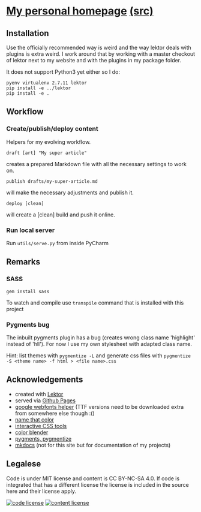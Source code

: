 # [My personal homepage](http://oliver.bestwalter.de) [(src)](https://github.com/obestwalter/obestwalter.github.io)

## Installation

Use the officially recommended way is weird and the way lektor deals with plugins is extra weird. I work around that by working with a master checkout of lektor next to my website and with the plugins in my package folder.

It does not support Python3 yet either so I do:

    pyenv virtualenv 2.7.11 lektor
    pip install -e ../lektor
    pip install -e .

## Workflow

### Create/publish/deploy content

Helpers for my evolving workflow.

    draft [art] "My super article"

creates a prepared Markdown file with all the necessary settings to work on.

    publish drafts/my-super-article.md

will make the necessary adjustments and publish it.

    deploy [clean]

will create a \[clean\] build and push it online.

### Run local server


Run `utils/serve.py` from inside PyCharm

## Remarks

### SASS

`gem install sass`

To watch and compile use `transpile` command that is installed with this project

### Pygments bug

The inbuilt pygments plugin has a bug (creates wrong class name 'highlight' instead of 'hll'). For now I use my own stylesheet with adapted class name.

Hint: list themes with `pygmentize -L` and generate css files with `pygmentize -S <theme name> -f html > <file name>.css`

## Acknowledgements

* created with [Lektor](https://getlektor.com)
* served via [Github Pages](https://pages.github.com/)
* [google webfonts helper](https://google-webfonts-helper.herokuapp.com/fonts) (TTF versions need to be downloaded extra from somewhere else though :()
* [name that color](http://chir.ag/projects/name-that-color)
* [interactive CSS tools](http://www.cssmatic.com)
* [color blender](http://meyerweb.com/eric/tools/color-blend)
* [pygments, pygmentize](http://pygments.org/)
* [mkdocs](http://www.mkdocs.org) (not for this site but for documentation of my projects)

## Legalese

Code is under MIT license and content is CC BY-NC-SA 4.0. If code is integrated that has a different license the license is included in the source here and their license apply.

[![code license](https://upload.wikimedia.org/wikipedia/commons/thumb/0/0b/License_icon-mit-2.svg/32px-License_icon-mit-2.svg.png)](http://opensource.org/licenses/mit-license.php)
[![content license](https://i.creativecommons.org/l/by-nc-sa/4.0/88x31.png)](http://creativecommons.org/licenses/by-nc-sa/4.0/)
